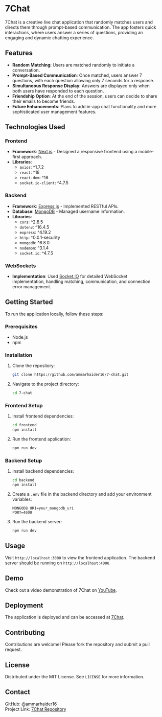 
# 7Chat

7Chat is a creative live chat application that randomly matches users and directs them through prompt-based communication. The app fosters quick interactions, where users answer a series of questions, providing an engaging and dynamic chatting experience.

## Features

- **Random Matching**: Users are matched randomly to initiate a conversation.
- **Prompt-Based Communication**: Once matched, users answer 7 questions, with each question allowing only 7 seconds for a response.
- **Simultaneous Response Display**: Answers are displayed only when both users have responded to each question.
- **Friendship Option**: At the end of the session, users can decide to share their emails to become friends.
- **Future Enhancements**: Plans to add in-app chat functionality and more sophisticated user management features.

## Technologies Used

### Frontend
- **Framework**: [Next.js](https://nextjs.org/) - Designed a responsive frontend using a mobile-first approach.
- **Libraries**:
  - `axios`: ^1.7.2
  - `react`: ^18
  - `react-dom`: ^18
  - `socket.io-client`: ^4.7.5

### Backend
- **Framework**: [Express.js](https://expressjs.com/) - Implemented RESTful APIs.
- **Database**: [MongoDB](https://www.mongodb.com/) - Managed username information.
- **Libraries**:
  - `cors`: ^2.8.5
  - `dotenv`: ^16.4.5
  - `express`: ^4.19.2
  - `http`: ^0.0.1-security
  - `mongodb`: ^6.8.0
  - `nodemon`: ^3.1.4
  - `socket.io`: ^4.7.5

### WebSockets
- **Implementation**: Used [Socket.IO](https://socket.io/) for detailed WebSocket implementation, handling matching, communication, and connection error management.

## Getting Started

To run the application locally, follow these steps:

### Prerequisites
- Node.js
- npm

### Installation

1. Clone the repository:
   ```bash
   git clone https://github.com/ammarhaider16/7-chat.git
   ```
2. Navigate to the project directory:
   ```bash
   cd 7-chat
   ```

### Frontend Setup
1. Install frontend dependencies:
   ```bash
   cd frontend
   npm install
   ```
2. Run the frontend application:
   ```bash
   npm run dev
   ```

### Backend Setup
1. Install backend dependencies:
   ```bash
   cd backend
   npm install
   ```
2. Create a `.env` file in the backend directory and add your environment variables:
   ```env
   MONGODB_URI=your_mongodb_uri
   PORT=4000
   ```
3. Run the backend server:
   ```bash
   npm run dev
   ```

## Usage

Visit `http://localhost:3000` to view the frontend application. The backend server should be running on `http://localhost:4000`.

## Demo

Check out a video demonstration of 7Chat on [YouTube](https://www.youtube.com/watch?v=OEDIiK80tI8).

## Deployment

The application is deployed and can be accessed at [7Chat](http://7-chat-frontend-env.eba-tyhhxjsz.us-east-2.elasticbeanstalk.com/).

## Contributing

Contributions are welcome! Please fork the repository and submit a pull request.

## License

Distributed under the MIT License. See `LICENSE` for more information.

## Contact

GitHub: [@ammarhaider16](https://github.com/ammarhaider16)  
Project Link: [7Chat Repository](https://github.com/ammarhaider16/7-chat)
